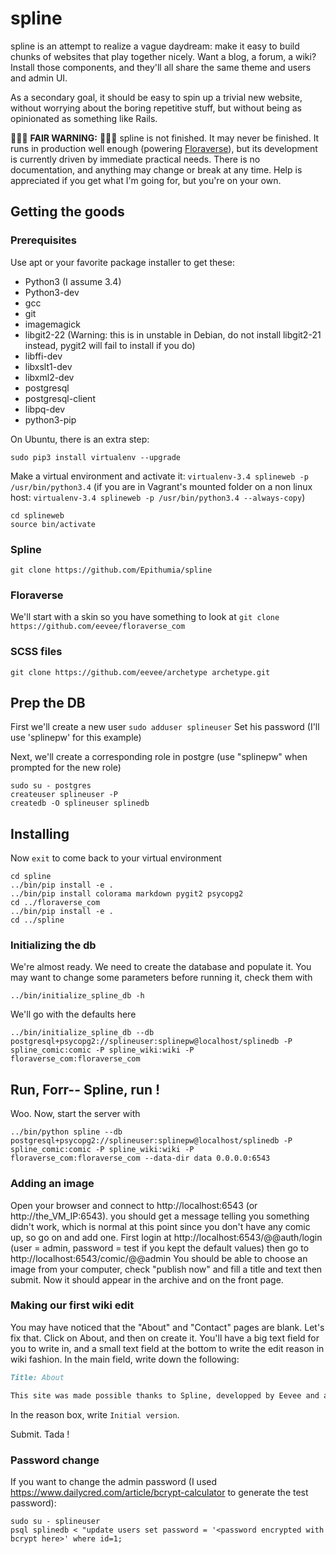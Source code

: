 # spline

spline is an attempt to realize a vague daydream: make it easy to build chunks of websites that play together nicely.  Want a blog, a forum, a wiki?  Install those components, and they'll all share the same theme and users and admin UI.

As a secondary goal, it should be easy to spin up a trivial new website, without worrying about the boring repetitive stuff, but without being as opinionated as something like Rails.

🚨🚨🚨 **FAIR WARNING:** 🚨🚨🚨 spline is not finished.  It may never be finished.  It runs in production well enough (powering [Floraverse][]), but its development is currently driven by immediate practical needs.  There is no documentation, and anything may change or break at any time.  Help is appreciated if you get what I'm going for, but you're on your own.


## Getting the goods

### Prerequisites

Use apt or your favorite package installer to get these:

- Python3 (I assume 3.4)
- Python3-dev
- gcc
- git
- imagemagick
- libgit2-22 (Warning: this is in unstable in Debian, do not install libgit2-21 instead, pygit2 will fail to install if you do)
- libffi-dev
- libxslt1-dev
- libxml2-dev
- postgresql
- postgresql-client
- libpq-dev
- python3-pip

On Ubuntu, there is an extra step:
```
sudo pip3 install virtualenv --upgrade
```

Make a virtual environment and activate it:
```virtualenv-3.4 splineweb -p /usr/bin/python3.4```
(if you are in Vagrant's mounted folder on a non linux host: ```virtualenv-3.4 splineweb -p /usr/bin/python3.4 --always-copy```)
```
cd splineweb
source bin/activate
```

### Spline

```git clone https://github.com/Epithumia/spline```

### Floraverse

We'll start with a skin so you have something to look at
```git clone https://github.com/eevee/floraverse_com```

### SCSS files

```git clone https://github.com/eevee/archetype archetype.git```

## Prep the DB

First we'll create a new user
```sudo adduser splineuser```
Set his password (I'll use 'splinepw' for this example)

Next, we'll create a corresponding role in postgre (use "splinepw" when prompted for the new role)
```
sudo su - postgres
createuser splineuser -P
createdb -O splineuser splinedb
```

## Installing

Now ```exit``` to come back to your virtual environment
```
cd spline
../bin/pip install -e .
../bin/pip install colorama markdown pygit2 psycopg2
cd ../floraverse_com
../bin/pip install -e .
cd ../spline
```

### Initializing the db

We're almost ready. We need to create the database and populate it. You may want to change some parameters before running it, check them with
```
../bin/initialize_spline_db -h
```
We'll go with the defaults here
```
../bin/initialize_spline_db --db postgresql+psycopg2://splineuser:splinepw@localhost/splinedb -P spline_comic:comic -P spline_wiki:wiki -P floraverse_com:floraverse_com
```

## Run, Forr-- Spline, run !

Woo.
Now, start the server with
```
../bin/python spline --db postgresql+psycopg2://splineuser:splinepw@localhost/splinedb -P spline_comic:comic -P spline_wiki:wiki -P floraverse_com:floraverse_com --data-dir data 0.0.0.0:6543
```

### Adding an image

Open your browser and connect to http://localhost:6543 (or http://the_VM_IP:6543). you should get a message telling you something didn't work, which is normal at this point since you don't have any comic up, so go on and add one. First login at http://localhost:6543/@@auth/login (user = admin, password = test if you kept the default values) then go to http://localhost:6543/comic/@@admin
You should be able to choose an image from your computer, check "publish now" and fill a title and text then submit. Now it should appear in the archive and on the front page.

### Making our first wiki edit

You may have noticed that the "About" and "Contact" pages are blank. Let's fix that. Click on About, and then on create it. You'll have a big text field for you to write in, and a small text field at the bottom to write the edit reason in wiki fashion. In the main field, write down the following:
```markdown
Title: About

This site was made possible thanks to Spline, developped by Eevee and available on [Github](https://github.com/eevee/spline).
```
In the reason box, write ```Initial version```.

Submit. Tada !

### Password change
If you want to change the admin password (I used https://www.dailycred.com/article/bcrypt-calculator to generate the test password):
```
sudo su - splineuser
psql splinedb < "update users set password = '<password encrypted with bcrypt here>' where id=1;
```

[Pyramid]: http://pyramid.readthedocs.org/en/latest/
[Floraverse]: http://floraverse.com/
